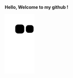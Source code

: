 
  **Hello, Welcome to my github !**
<!--
**lmxyjy/lmxyjy** is a ✨ _special_ ✨ repository because its `README.md` (this file) appears on your GitHub profile.
  
Here are some ideas to get you started:  
   
- 🔭 I’m currently working on  ...   
- 🌱 I’m currently learning ... 
- 👯 I’m looking to collaborate on ...
- 🤔 I’m looking for help with ...
- 💬 Ask me about ... 
- 📫 How to reach me: ...   
- 😄 Pronouns: ... 
- ⚡ Fun fact: ... contribs 
-->
<!-- 
![icons8-level-up-your-coding-skills-and-quickly-land-a-job-14](https://user-images.githubusercontent.com/48620706/157663392-bf508ac4-1b2e-4618-9b8a-20a65913b074.png)LeetCode：[web_thomas](https://leetcode-cn.com/u/web_thomas/) | Blog：[thomas-void0](https://github.com/thomas-void0/blogs) -->

<!-- [![Anurag's GitHub stats](https://github-readme-stats.vercel.app/api?username=thomas-void0&show_icons=true&hide_title=true&hide=stars&include_all_commits=true&count_private=true&line_height=24&theme=default&hide_border=true)](https://github.com/anuraghazra/github-readme-stats)[![Top Langs](https://github-readme-stats.vercel.app/api/top-langs/?username=thomas-void0&layout=compact&hide_title=true&theme=default&hide_border=true)](https://github.com/anuraghazra/github-readme-stats) -->

![my snake](https://github.com/thomas-void0/thomas-void0/blob/output/github-snake.svg)
  
